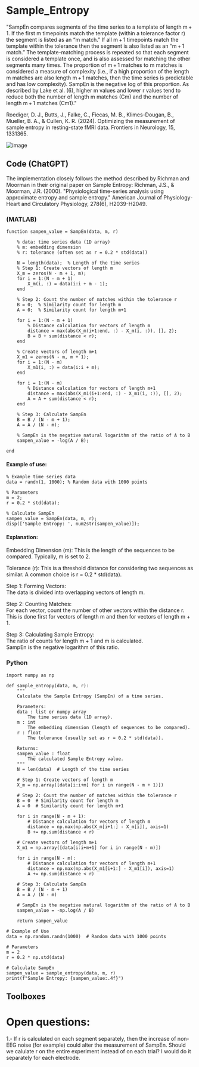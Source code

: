 # Sample_Entropy

"SampEn compares segments of the time series to a template of length m + 1. If the first m timepoints match the template (within a tolerance factor r) the segment is listed as an “m match.” If all m + 1 timepoints match the template within the tolerance then the segment is also listed as an “m + 1 match.” The template-matching process is repeated so that each segment is considered a template once, and is also assessed for matching the other segments many times. The proportion of m + 1 matches to m matches is considered a measure of complexity (i.e., if a high proportion of the length m matches are also length m + 1 matches, then the time series is predictable and has low complexity). SampEn is the negative log of this proportion. As described by Lake et al. (6), higher m values and lower r values tend to reduce both the number of length m matches (Cm) and the number of length m + 1 matches (Cm1)." <br/>

Roediger, D. J., Butts, J., Falke, C., Fiecas, M. B., Klimes-Dougan, B., Mueller, B. A., & Cullen, K. R. (2024). Optimizing the measurement of sample entropy in resting-state fMRI data. Frontiers in Neurology, 15, 1331365.

![image](https://github.com/user-attachments/assets/2e46c21a-3ea8-4b2a-961d-dc56fe156e3c)

## Code (ChatGPT)

The implementation closely follows the method described by Richman and Moorman in their original paper on Sample Entropy:
Richman, J.S., & Moorman, J.R. (2000). "Physiological time-series analysis using approximate entropy and sample entropy." American Journal of Physiology-Heart and Circulatory Physiology, 278(6), H2039-H2049.

### (MATLAB)

    function sampen_value = SampEn(data, m, r)
    
        % data: time series data (1D array)
        % m: embedding dimension
        % r: tolerance (often set as r = 0.2 * std(data))
    
        N = length(data);  % Length of the time series
        % Step 1: Create vectors of length m
        X_m = zeros(N - m + 1, m);
        for i = 1:(N - m + 1)
            X_m(i, :) = data(i:i + m - 1);
        end
        
        % Step 2: Count the number of matches within the tolerance r
        B = 0;  % Similarity count for length m
        A = 0;  % Similarity count for length m+1
    
        for i = 1:(N - m + 1)
            % Distance calculation for vectors of length m
            distance = max(abs(X_m(i+1:end, :) - X_m(i, :)), [], 2);
            B = B + sum(distance < r);
        end
    
        % Create vectors of length m+1
        X_m1 = zeros(N - m, m + 1);
        for i = 1:(N - m)
            X_m1(i, :) = data(i:i + m);
        end
        
        for i = 1:(N - m)
            % Distance calculation for vectors of length m+1
            distance = max(abs(X_m1(i+1:end, :) - X_m1(i, :)), [], 2);
            A = A + sum(distance < r);
        end
    
        % Step 3: Calculate SampEn
        B = B / (N - m + 1);
        A = A / (N - m);
    
        % SampEn is the negative natural logarithm of the ratio of A to B
        sampen_value = -log(A / B);
        
    end

#### Example of use:

    % Example time series data
    data = randn(1, 1000); % Random data with 1000 points
    
    % Parameters
    m = 2;
    r = 0.2 * std(data);
    
    % Calculate SampEn
    sampen_value = SampEn(data, m, r);
    disp(['Sample Entropy: ', num2str(sampen_value)]);

#### Explanation:
Embedding Dimension (m): This is the length of the sequences to be compared. Typically, m is set to 2. </br>

Tolerance (r): This is a threshold distance for considering two sequences as similar. A common choice is r = 0.2 * std(data). </br>

Step 1: Forming Vectors: </br>
The data is divided into overlapping vectors of length m.</br>

Step 2: Counting Matches: </br>
For each vector, count the number of other vectors within the distance r.</br>
This is done first for vectors of length m and then for vectors of length m + 1.</br>

Step 3: Calculating Sample Entropy: </br>
The ratio of counts for length m + 1 and m is calculated.</br>
SampEn is the negative logarithm of this ratio.</br>

### Python

    import numpy as np
    
    def sample_entropy(data, m, r):
        """
        Calculate the Sample Entropy (SampEn) of a time series.
    
        Parameters:
        data : list or numpy array
            The time series data (1D array).
        m : int
            The embedding dimension (length of sequences to be compared).
        r : float
            The tolerance (usually set as r = 0.2 * std(data)).
    
        Returns:
        sampen_value : float
            The calculated Sample Entropy value.
        """
        N = len(data)  # Length of the time series
    
        # Step 1: Create vectors of length m
        X_m = np.array([data[i:i+m] for i in range(N - m + 1)])
    
        # Step 2: Count the number of matches within the tolerance r
        B = 0  # Similarity count for length m
        A = 0  # Similarity count for length m+1
    
        for i in range(N - m + 1):
            # Distance calculation for vectors of length m
            distance = np.max(np.abs(X_m[i+1:] - X_m[i]), axis=1)
            B += np.sum(distance < r)
    
        # Create vectors of length m+1
        X_m1 = np.array([data[i:i+m+1] for i in range(N - m)])
    
        for i in range(N - m):
            # Distance calculation for vectors of length m+1
            distance = np.max(np.abs(X_m1[i+1:] - X_m1[i]), axis=1)
            A += np.sum(distance < r)
    
        # Step 3: Calculate SampEn
        B = B / (N - m + 1)
        A = A / (N - m)
    
        # SampEn is the negative natural logarithm of the ratio of A to B
        sampen_value = -np.log(A / B)
    
        return sampen_value
    
    # Example of Use
    data = np.random.randn(1000)  # Random data with 1000 points
    
    # Parameters
    m = 2
    r = 0.2 * np.std(data)
    
    # Calculate SampEn
    sampen_value = sample_entropy(data, m, r)
    print(f"Sample Entropy: {sampen_value:.4f}")


## Toolboxes

# Open questions:
1.- If r is calculated on each segment separately, then the increase of non-EEG noise (for example) could alter the measurement of SampEn. Should we calulate r on the entire experiment instead of on each trial? I would do it separately for each electrode.




